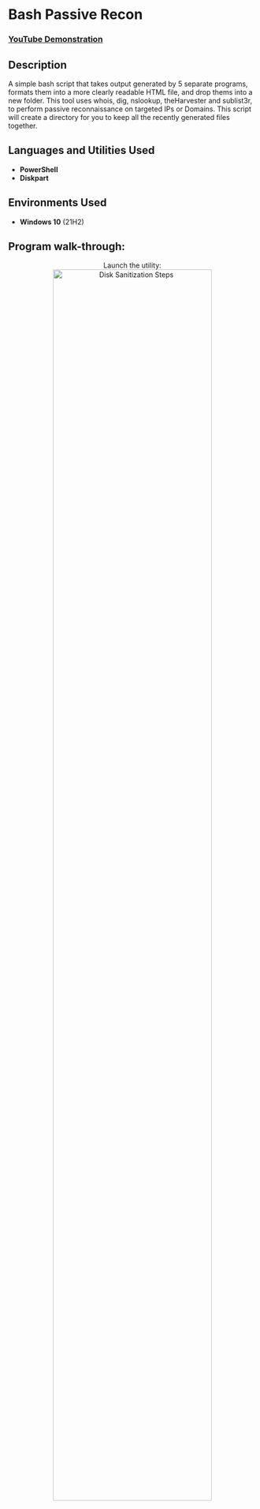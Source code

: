 <h1>Bash Passive Recon</h1>

 ### [YouTube Demonstration](https://youtu.be/7eJexJVCqJo)

<h2>Description</h2>
A simple bash script that takes output generated by 5 separate programs, formats them into a more clearly readable HTML file, and drop thems into a new folder.
This tool uses whois, dig, nslookup, theHarvester and sublist3r, to perform passive reconnaissance on targeted IPs or Domains. This script will create a 
directory for you to keep all the recently generated files together.
<br />


<h2>Languages and Utilities Used</h2>

- <b>PowerShell</b> 
- <b>Diskpart</b>

<h2>Environments Used </h2>

- <b>Windows 10</b> (21H2)

<h2>Program walk-through:</h2>

<p align="center">
Launch the utility: <br/>
<img src="https://i.imgur.com/62TgaWL.png" height="80%" width="80%" alt="Disk Sanitization Steps"/>
<br />

</p>

<!--
 ```diff
- text in red
+ text in green
! text in orange
# text in gray
@@ text in purple (and bold)@@
```
--!>
